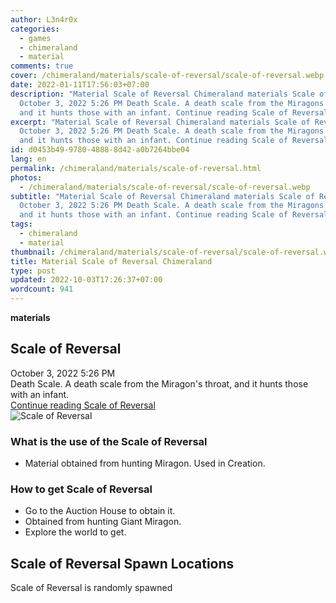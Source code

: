 ```yaml
---
author: L3n4r0x
categories:
  - games
  - chimeraland
  - material
comments: true
cover: /chimeraland/materials/scale-of-reversal/scale-of-reversal.webp
date: 2022-01-11T17:56:03+07:00
description: "Material Scale of Reversal Chimeraland materials Scale of Reversal
  October 3, 2022 5:26 PM Death Scale. A death scale from the Miragons throat,
  and it hunts those with an infant. Continue reading Scale of Reversal "
excerpt: "Material Scale of Reversal Chimeraland materials Scale of Reversal
  October 3, 2022 5:26 PM Death Scale. A death scale from the Miragons throat,
  and it hunts those with an infant. Continue reading Scale of Reversal "
id: d0453b49-9780-4888-8d42-a0b7264bbe04
lang: en
permalink: /chimeraland/materials/scale-of-reversal.html
photos:
  - /chimeraland/materials/scale-of-reversal/scale-of-reversal.webp
subtitle: "Material Scale of Reversal Chimeraland materials Scale of Reversal
  October 3, 2022 5:26 PM Death Scale. A death scale from the Miragons throat,
  and it hunts those with an infant. Continue reading Scale of Reversal "
tags:
  - chimeraland
  - material
thumbnail: /chimeraland/materials/scale-of-reversal/scale-of-reversal.webp
title: Material Scale of Reversal Chimeraland
type: post
updated: 2022-10-03T17:26:37+07:00
wordcount: 941
---
```


<link
  rel="stylesheet"
  href="https://rawcdn.githack.com/dimaslanjaka/Web-Manajemen/870a349/css/bootstrap-5-3-0-alpha3-wrapper.css"
/>
<section id="bootstrap-wrapper">
  <div data-bs-theme="dark">
    <div
      class="row g-0 border rounded overflow-hidden flex-md-row mb-4 shadow-sm position-relative bg-dark text-light"
    >
      <div class="col p-4 d-flex flex-column position-static">
        <strong class="d-inline-block mb-2 text-success">materials</strong>
        <h2 class="mb-0">Scale of Reversal</h2>
        <div class="mb-1 text-muted">October 3, 2022 5:26 PM</div>
        <div class="mb-2 border p-1">
          Death Scale. A death scale from the Miragon&#x27;s throat, and it
          hunts those with an infant.
        </div>
        <a
          href="/chimeraland/materials/scale-of-reversal.html"
          class="stretched-link d-none text-primary"
          >Continue reading Scale of Reversal</a
        >
      </div>
      <div class="col-auto d-none d-md-block d-lg-block">
        <img
          src="https://www.webmanajemen.com/chimeraland/materials/scale-of-reversal/scale-of-reversal.webp"
          alt="Scale of Reversal"
        />
      </div>
    </div>
    <div class="row">
      <div class="col-lg-6 col-12 mb-2">
        <div class="card">
          <div class="card-body">
            <h3 class="card-title">What is the use of the Scale of Reversal</h3>
            <div class="card-text">
              <ul>
                <li>
                  Material obtained from hunting Miragon. Used in Creation.
                </li>
              </ul>
            </div>
          </div>
        </div>
      </div>
      <div class="col-lg-6 col-12 mb-2">
        <div class="card">
          <div class="card-body">
            <h3 class="card-title">How to get Scale of Reversal</h3>
            <div class="card-text">
              <ul>
                <li>Go to the Auction House to obtain it.</li>
                <li>Obtained from hunting Giant Miragon.</li>
                <li>Explore the world to get.</li>
              </ul>
            </div>
          </div>
        </div>
      </div>
      <div class="col-12 mb-2">
        <h2>Scale of Reversal Spawn Locations</h2>
        <p>Scale of Reversal is randomly spawned</p>
      </div>
    </div>
  </div>
</section>